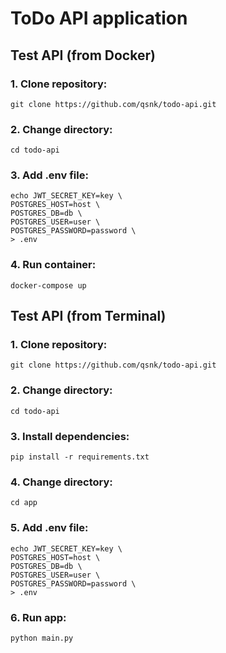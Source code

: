 # ToDo API application
## Test API (from Docker)
### 1. Clone repository:
```
git clone https://github.com/qsnk/todo-api.git
```
### 2. Change directory:
```
cd todo-api
```
### 3. Add .env file:
```
echo JWT_SECRET_KEY=key \
POSTGRES_HOST=host \
POSTGRES_DB=db \
POSTGRES_USER=user \
POSTGRES_PASSWORD=password \
> .env
```
### 4. Run container:
```
docker-compose up
```

## Test API (from Terminal)
### 1. Clone repository:
```
git clone https://github.com/qsnk/todo-api.git
```
### 2. Change directory:
```
cd todo-api
```
### 3. Install dependencies:
```
pip install -r requirements.txt
```
### 4. Change directory:
```
cd app
```
### 5. Add .env file:
```
echo JWT_SECRET_KEY=key \
POSTGRES_HOST=host \
POSTGRES_DB=db \
POSTGRES_USER=user \
POSTGRES_PASSWORD=password \
> .env
```
### 6. Run app:
```
python main.py
```